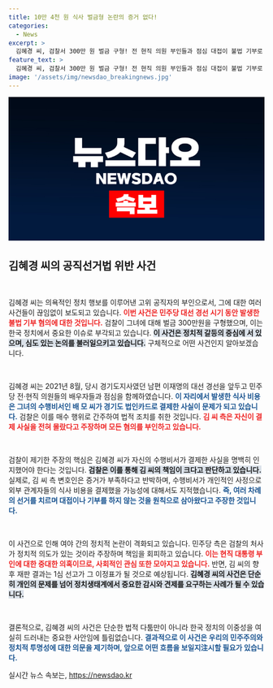 ```yaml
---
title: 10만 4천 원 식사 벌금형 논란의 증거 없다!
categories:
  - News
excerpt: >
  김혜경 씨, 검찰서 300만 원 벌금 구형! 전 현직 의원 부인들과 점심 대접이 불법 기부로 판단됐다는 경고의 메시지. 과연 재판 결과는? 클릭 필수!
feature_text: >
  김혜경 씨, 검찰서 300만 원 벌금 구형! 전 현직 의원 부인들과 점심 대접이 불법 기부로 판단됐다는 경고의 메시지. 과연 재판 결과는? 클릭 필수!
image: '/assets/img/newsdao_breakingnews.jpg'
---
```


<p><img src="/assets/img/newsdao_breakingnews.jpg" alt="flaretime 속보" /></p>

<h2 data-ke-size="size26">김혜경 씨의 공직선거법 위반 사건</h2>

<p data-ke-size="size16">&nbsp;</p>

<p>김혜경 씨는 의욕적인 정치 행보를 이루어낸 고위 공직자의 부인으로서, 그에 대한 여러 사건들이 끊임없이 보도되고 있습니다. <b><span style="color: #ee2323;">이번 사건은 민주당 대선 경선 시기 동안 발생한 불법 기부 혐의에 대한 것입니다.</span></b> 검찰이 그녀에 대해 벌금 300만원을 구형했으며, 이는 한국 정치에서 중요한 이슈로 부각되고 있습니다. <b><span style="background-color: #21538527;">이 사건은 정치적 갈등의 중심에 서 있으며, 심도 있는 논의를 불러일으키고 있습니다.</span></b> 구체적으로 어떤 사건인지 알아보겠습니다.</p>

<p data-ke-size="size16">&nbsp;</p>

<p>김혜경 씨는 2021년 8월, 당시 경기도지사였던 남편 이재명의 대선 경선을 앞두고 민주당 전·현직 의원들의 배우자들과 점심을 함께하였습니다. <b><span style="color: #1a5490;">이 자리에서 발생한 식사 비용은 그녀의 수행비서인 배 모 씨가 경기도 법인카드로 결제한 사실이 문제가 되고 있습니다.</span></b> 검찰은 이를 매수 행위로 간주하여 법적 조치를 취한 것입니다. <b><span style="color: #ee2323;">김 씨 측은 자신이 결제 사실을 전혀 몰랐다고 주장하며 모든 혐의를 부인하고 있습니다.</span></b> </p>

<p data-ke-size="size16">&nbsp;</p>

<p>검찰이 제기한 주장의 핵심은 김혜경 씨가 자신의 수행비서가 결제한 사실을 명백히 인지했어야 한다는 것입니다. <b><span style="background-color: #21538527;">검찰은 이를 통해 김 씨의 책임이 크다고 판단하고 있습니다.</span></b> 실제로, 김 씨 측 변호인은 증거가 부족하다고 반박하며, 수행비서가 개인적인 사정으로 외부 관계자들의 식사 비용을 결제했을 가능성에 대해서도 지적했습니다. <b><span style="color: #1a5490;">즉, 여러 차례의 선거를 치르며 대접이나 기부를 하지 않는 것을 원칙으로 삼아왔다고 주장한 것입니다.</span></b></p>

<p data-ke-size="size16">&nbsp;</p>

<p>이 사건으로 인해 여야 간의 정치적 논란이 격화되고 있습니다. 민주당 측은 검찰의 처사가 정치적 의도가 있는 것이라 주장하며 책임을 회피하고 있습니다. <b><span style="color: #ee2323;">이는 현직 대통령 부인에 대한 중대한 의혹이므로, 사회적인 관심 또한 모아지고 있습니다.</span></b> 반면, 김 씨의 향후 재판 결과는 1심 선고가 그 이정표가 될 것으로 예상됩니다. <b><span style="background-color: #21538527;">김혜경 씨의 사건은 단순히 개인의 문제를 넘어 정치생태계에서 중요한 감시와 견제를 요구하는 사례가 될 수 있습니다.</span></b></p>

<p data-ke-size="size16">&nbsp;</p>

<p>결론적으로, 김혜경 씨의 사건은 단순한 법적 다툼만이 아니라 한국 정치의 이중성을 여실히 드러내는 중요한 사안임에 틀림없습니다. <b><span style="color: #1a5490;">결과적으로 이 사건은 우리의 민주주의와 정치적 투명성에 대한 의문을 제기하며, 앞으로 어떤 흐름을 보일지注시할 필요가 있습니다.</span></b></p>
실시간 뉴스 속보는, <a href="https://newsdao.kr" rel="dofollow">https://newsdao.kr</a>


